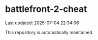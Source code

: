 # battlefront-2-cheat

Last updated: 2025-07-04 22:34:06

This repository is automatically maintained.
